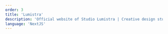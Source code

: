 ```yaml
---
order: 3
title: 'Lumistra'
description: 'Official website of Studio Lumistra | Creative design studio transforming sparks and ideas into brands and experiences.'
language: 'NextJS'
---
```

